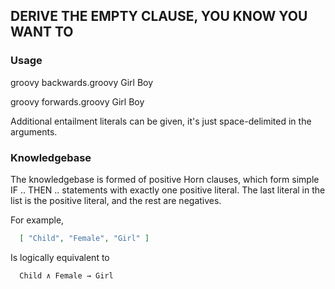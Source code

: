 ## DERIVE THE EMPTY CLAUSE, YOU KNOW YOU WANT TO

### Usage

groovy backwards.groovy Girl Boy

groovy forwards.groovy Girl Boy

Additional entailment literals can be given, it's just space-delimited in the arguments.

### Knowledgebase

The knowledgebase is formed of positive Horn clauses, which form simple IF .. THEN ..
statements with exactly one positive literal. The last literal in the list is the positive
literal, and the rest are negatives. 

For example,

```json 
  [ "Child", "Female", "Girl" ]
```

Is logically equivalent to

```
  Child ∧ Female → Girl
```
